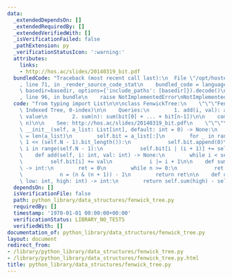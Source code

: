 ```yaml
---
data:
  _extendedDependsOn: []
  _extendedRequiredBy: []
  _extendedVerifiedWith: []
  _isVerificationFailed: false
  _pathExtension: py
  _verificationStatusIcon: ':warning:'
  attributes:
    links:
    - http://hos.ac/slides/20140319_bit.pdf
  bundledCode: "Traceback (most recent call last):\n  File \"/opt/hostedtoolcache/Python/3.9.1/x64/lib/python3.9/site-packages/onlinejudge_verify/documentation/build.py\"\
    , line 71, in _render_source_code_stat\n    bundled_code = language.bundle(stat.path,\
    \ basedir=basedir, options={'include_paths': [basedir]}).decode()\n  File \"/opt/hostedtoolcache/Python/3.9.1/x64/lib/python3.9/site-packages/onlinejudge_verify/languages/python.py\"\
    , line 96, in bundle\n    raise NotImplementedError\nNotImplementedError\n"
  code: "from typing import List\n\n\nclass FenwickTree:\n    \"\"\"FenwickTree (Binary\
    \ Indexed Tree, 0-index)\n\n    Queries:\n        1. add(i, val): add val to i-th\
    \ value\n        2. sum(n): sum(bit[0] + ... + bit[n-1])\n\n    complexity: O(log\
    \ n)\n\n    See: http://hos.ac/slides/20140319_bit.pdf\n    \"\"\"\n\n    def\
    \ __init__(self, a_list: List[int], default: int = 0) -> None:\n        self.N\
    \ = len(a_list)\n        self.bit = a_list[:]\n        for _ in range(self.N,\
    \ 1 << (self.N - 1).bit_length()):\n            self.bit.append(0)\n        for\
    \ i in range(self.N - 1):\n            self.bit[i | (i + 1)] += self.bit[i]\n\n\
    \    def add(self, i: int, val: int) -> None:\n        while i < self.N:\n   \
    \         self.bit[i] += val\n            i |= i + 1\n\n    def sum(self, n: int)\
    \ -> int:\n        ret = 0\n        while n >= 0:\n            ret += self.bit[n]\n\
    \            n = (n & (n + 1)) - 1\n        return ret\n\n    def query(self,\
    \ low: int, high: int) -> int:\n        return self.sum(high) - self.sum(low)\n"
  dependsOn: []
  isVerificationFile: false
  path: python_library/data_structures/fenwick_tree.py
  requiredBy: []
  timestamp: '1970-01-01 00:00:00+00:00'
  verificationStatus: LIBRARY_NO_TESTS
  verifiedWith: []
documentation_of: python_library/data_structures/fenwick_tree.py
layout: document
redirect_from:
- /library/python_library/data_structures/fenwick_tree.py
- /library/python_library/data_structures/fenwick_tree.py.html
title: python_library/data_structures/fenwick_tree.py
---
```

